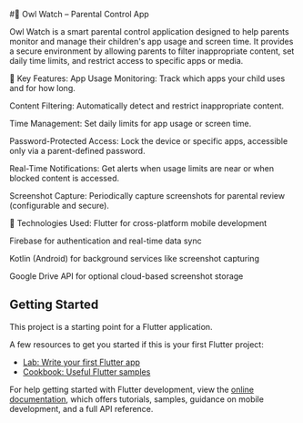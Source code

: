 #🦉 Owl Watch – Parental Control App

Owl Watch is a smart parental control application designed to help parents monitor and manage their children's app usage and screen time. It provides a secure environment by allowing parents to filter inappropriate content, set daily time limits, and restrict access to specific apps or media.

🔐 Key Features:
App Usage Monitoring: Track which apps your child uses and for how long.

Content Filtering: Automatically detect and restrict inappropriate content.

Time Management: Set daily limits for app usage or screen time.

Password-Protected Access: Lock the device or specific apps, accessible only via a parent-defined password.

Real-Time Notifications: Get alerts when usage limits are near or when blocked content is accessed.

Screenshot Capture: Periodically capture screenshots for parental review (configurable and secure).

🚀 Technologies Used:
Flutter for cross-platform mobile development

Firebase for authentication and real-time data sync

Kotlin (Android) for background services like screenshot capturing

Google Drive API for optional cloud-based screenshot storage

## Getting Started

This project is a starting point for a Flutter application.

A few resources to get you started if this is your first Flutter project:

- [Lab: Write your first Flutter app](https://docs.flutter.dev/get-started/codelab)
- [Cookbook: Useful Flutter samples](https://docs.flutter.dev/cookbook)

For help getting started with Flutter development, view the
[online documentation](https://docs.flutter.dev/), which offers tutorials,
samples, guidance on mobile development, and a full API reference.
